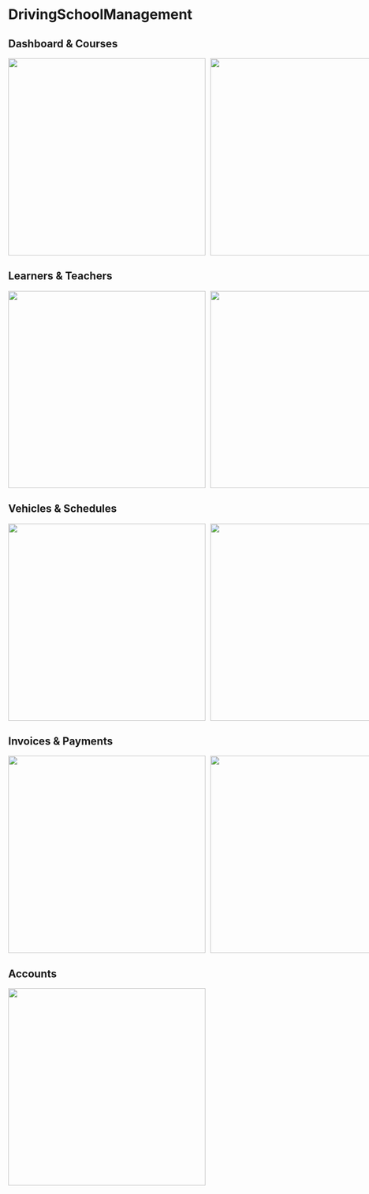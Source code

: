 # DrivingSchoolManagement

<h2>Dashboard & Courses</h2>
<div style="display: flex; gap: 10px;">
    <img src="https://github.com/user-attachments/assets/d405bf88-e334-402e-89f7-8138d7d14f6a" width="400"/>
    <img src="https://github.com/user-attachments/assets/acd627d1-220d-4a3a-b0c8-f8557947d9e1" width="400"/>
</div>

<h2>Learners & Teachers</h2>
<div style="display: flex; gap: 10px;">
    <img src="https://github.com/user-attachments/assets/49db7ea8-2493-4cf7-b96a-87ae683ec63d" width="400"/>
    <img src="https://github.com/user-attachments/assets/0606ff52-d134-4000-bfc9-a843fe695752" width="400"/>
</div>

<h2>Vehicles & Schedules</h2>
<div style="display: flex; gap: 10px;">
    <img src="https://github.com/user-attachments/assets/cbe84ba2-e1da-42d9-aadc-7a8a89ddb1a4" width="400"/>
    <img src="https://github.com/user-attachments/assets/ca5e4223-816a-45f5-9fa9-f0f1651860b6" width="400"/>
</div>

<h2>Invoices & Payments</h2>
<div style="display: flex; gap: 10px;">
    <img src="https://github.com/user-attachments/assets/68085111-94da-4ba6-9b05-68c3dcd4bc77" width="400"/>
    <img src="https://github.com/user-attachments/assets/5a38af5c-9443-4658-b6a6-5b167da038f9" width="400"/>
</div>

<h2>Accounts</h2>
<img src="https://github.com/user-attachments/assets/68bba017-4122-4b54-a4bc-3650657459db" width="400"/>
